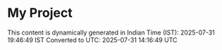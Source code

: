 # My Project

This content is dynamically generated in Indian Time (IST): 2025-07-31 19:46:49 IST
Converted to UTC: 2025-07-31 14:16:49 UTC

